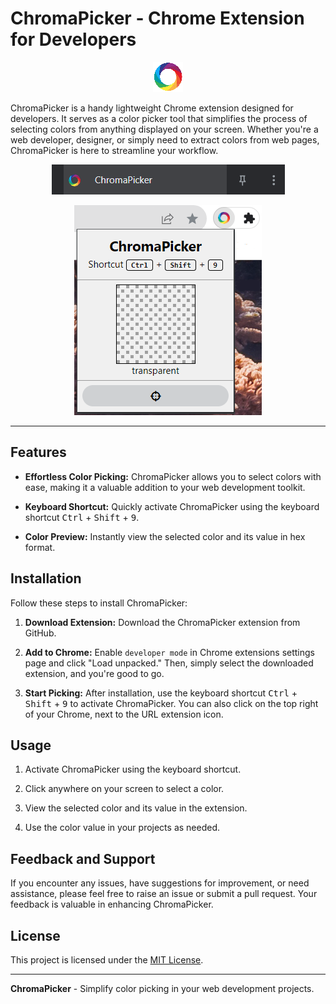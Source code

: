 # ChromaPicker - Chrome Extension for Developers

<p align="center"><img src="./images/picker_48.jpg" alt="ChromaPicker Logo"></p>

ChromaPicker is a handy lightweight Chrome extension designed for developers. It serves as a color picker tool that simplifies the process of selecting colors from anything displayed on your screen. Whether you're a web developer, designer, or simply need to extract colors from web pages, ChromaPicker is here to streamline your workflow.

<p align="center"><img src="./screenshots/image1.png" alt="ChromaPicker Logo"></p>
<p align="center"><img src="./screenshots/image2.png" alt="ChromaPicker Logo"></p>

<hr />

## Features

- **Effortless Color Picking:** ChromaPicker allows you to select colors with ease, making it a valuable addition to your web development toolkit.

- **Keyboard Shortcut:** Quickly activate ChromaPicker using the keyboard shortcut <kbd>Ctrl</kbd> + <kbd>Shift</kbd> + <kbd>9</kbd>.

- **Color Preview:** Instantly view the selected color and its value in hex format.

## Installation

Follow these steps to install ChromaPicker:

1. **Download Extension:** Download the ChromaPicker extension from GitHub.

2. **Add to Chrome:** Enable `developer mode` in Chrome extensions settings page and click "Load unpacked." Then, simply select the downloaded extension, and you're good to go.

3. **Start Picking:** After installation, use the keyboard shortcut <kbd>Ctrl</kbd> + <kbd>Shift</kbd> + <kbd>9</kbd> to activate ChromaPicker. You can also click on the top right of your Chrome, next to the URL extension icon.

## Usage

1. Activate ChromaPicker using the keyboard shortcut.

2. Click anywhere on your screen to select a color.

3. View the selected color and its value in the extension.

4. Use the color value in your projects as needed.

## Feedback and Support

If you encounter any issues, have suggestions for improvement, or need assistance, please feel free to raise an issue or submit a pull request. Your feedback is valuable in enhancing ChromaPicker.

## License

This project is licensed under the [MIT License](LICENSE).

---

**ChromaPicker** - Simplify color picking in your web development projects.

